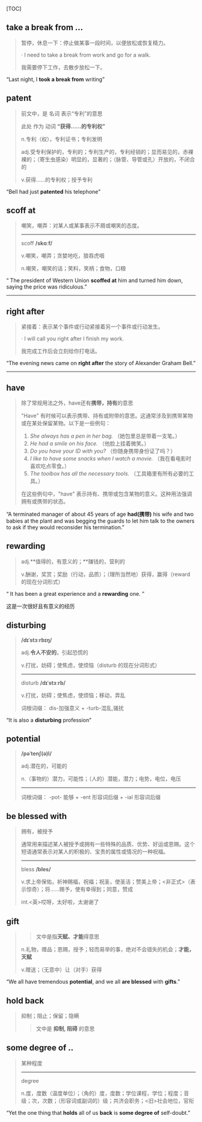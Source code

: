 [TOC]

## take a break from ...

> 暂停，休息一下：停止做某事一段时间，以便放松或恢复精力。
>
> · I need to take a break from work and go for a walk.
>
> 我需要停下工作，去散步放松一下。

“Last night, I **took a break from** writing”

## patent

> 前文中，是 名词 表示“专利”的意思
>
> 此处 作为 动词 **“获得……的专利权”**
>
> n.专利（权），专利证书；专利发明
>
> adj.受专利保护的，专利的；专利生产的，专利经销的；显而易见的，赤裸裸的；（寄生虫感染）明显的，显著的；（脉管、导管或孔）开放的，不闭合的
>
> v.获得……的专利权；授予专利

“Bell had just **patented** his telephone”

## scoff at

> 嘲笑，嘲弄：对某人或某事表示不屑或嘲笑的态度。
>
> ---
>
> scoff	**/skɑːf/**
>
> v.嘲笑，嘲弄；贪婪地吃，狼吞虎咽
>
> n.嘲笑，嘲笑的话；笑料，笑柄；食物，口粮

“ The president of Western Union **scoffed at** him and turned him down, saying the price was ridiculous.”

---

## right after

> 紧接着：表示某个事件或行动紧接着另一个事件或行动发生。
>
> · I will call you right after I finish my work.
>
> 我完成工作后会立刻给你打电话。

“The evening news came on **right after** the story of Alexander Graham Bell.”

---

## have

> 除了常规用法之外，have还有**携带，持有**的意思
>
> "Have" 有时候可以表示携带、持有或附带的意思。这通常涉及到携带某物或在某处保留某物。以下是一些例句：
>
> 1. *She always has a pen in her bag.* （她包里总是带着一支笔。）
> 2. *He had a smile on his face.* （他脸上挂着微笑。）
> 3. *Do you have your ID with you?* （你随身携带身份证了吗？）
> 4. *I like to have some snacks when I watch a movie.* （我在看电影时喜欢吃点零食。）
> 5. *The toolbox has all the necessary tools.* （工具箱里有所有必要的工具。）
>
> 在这些例句中，"have" 表示持有、携带或包含某物的意义。这种用法强调拥有或携带的状态。

“A terminated manager of about 45 years of age **had(携带)** his wife and two babies at the plant and was begging the guards to let him talk to the owners to ask if they would reconsider his termination.”

## rewarding

> adj.**值得的，有意义的；**赚钱的，营利的
>
> v.酬谢，奖赏；奖励（行动，品质）；（理所当然地）获得，赢得（reward 的现在分词形式）

“ It has been a great experience and a **rewarding** one. ”

这是一次很好且有意义的经历

## disturbing

> **/dɪˈstɜːrbɪŋ/**
>
> adj.**令人不安的**，引起恐慌的
>
> v.打扰，妨碍；使焦虑，使烦恼（disturb 的现在分词形式）
>
> ---
>
> disturb 	**/dɪˈstɜːrb/**
>
> v.打扰，妨碍；使焦虑，使烦恼；移动，弄乱
>
> 词根词缀： dis-加强意义 + -turb-混乱,骚扰

“It is also a **disturbing** profession”

## potential

> **/pəˈtenʃ(ə)l/**
>
> adj.潜在的，可能的
>
> n.（事物的）潜力，可能性；（人的）潜能，潜力；电势，电位，电压
>
> ---
>
> 词根词缀： -pot- 能够 + -ent 形容词后缀 + -ial 形容词后缀

## be blessed with

> 拥有，被授予
>
> 通常用来描述某人被授予或拥有一些特殊的品质、优势、好运或恩赐。这个短语通常表示对某人的积极的、宝贵的属性或情况的一种祝福。
>
> ---
>
> bless 	**/bles/**
>
> v.求上帝保佑，祈神赐福，祝福；祝圣，使圣洁；赞美上帝；<非正式>（表示惊奇）；将……赐予，使有幸得到；同意，赞成
>
> int.<英>哎呀，太好啦，太谢谢了

## gift

> > 文中是指**天赋、才能**得意思
>
> n.礼物，赠品；恩赐，授予；轻而易举的事，绝对不会错失的机会；**才能，天赋**
>
> v.赠送；（无意中）让（对手）获得

“We all have tremendous **potential**, and we all **are blessed** with **gifts**.”

## hold back

> 抑制；阻止；保留；隐瞒
>
> > 文中是 **抑制, 阻碍** 的意思

## some degree of ..

> 某种程度
>
> ---
>
> degree
>
> n.度，度数（温度单位）；（角的）度，度数；学位课程，学位；程度；音级；次，次数；（形容词或副词的）级；共济会职务；<旧>社会地位，官衔

“Yet the one thing that **holds** all of us **back** is **some degree of** self-doubt.”

